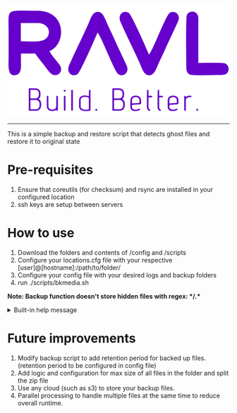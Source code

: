 <p align="center">
  <img src="ravl-logo.webp" />
</p>

-----------

This is a simple backup and restore script that detects ghost files and restore it to original state

# Pre-requisites

1. Ensure that coreutils (for checksum) and rsync are installed in your configured location
2. ssh keys are setup between servers

# How to use

1. Download the folders and contents of /config and /scripts
2. Configure your locations.cfg file with your respective [user]@[hostname]:/path/to/folder/
3. Configure your config file with your desired logs and backup folders
4. run ./scripts/bkmedia.sh

<b>Note: Backup function doesn't store hidden files with regex: \*/.\* </b>

<details>
	<summary>Built-in help message</summary>

```
This backup and restore script is used for performing backup and restoration to all or specified location in locations.cfg file.
It has functionality to detect files modified by bad actors and restore it to original state

Syntax:

 For Locations: script_name.sh
 For Backup: script_name.sh [-B|--backup] or [-B|--backup] [-L|--line] [location number]
 For Restore: script_name.sh [-R|--restore] [version] or [-R|--restore] [version] [-L|--line] [location number]
 For Restore with Integrity: script_name.sh [-R|--restore] [-I|--integrity] or [-R|--restore] [-I|--integrity] [-L|--line] [location number]

Options:

 SWITCH                                                            FUNCTION
 [no command]                                                      List all locations and its line number
 [-B|--backup]                                                     Backup all location
 [-B|--backup] [-L] [location number]                              Backup specific location
 [-R|--restore] [version]                                          Restore specific version for all location
 [-R|--restore] [version] [-L|--line] [location number]            Restore specific version for specific location
 [-R|--restore] [-I|--integrity]                                   Restore phantom file to original state for all location
 [-R|--restore] [-I|--integrity] [-L|--line] [location number]     Restore phantom file to original state for specific location

```

</details>

# Future improvements

1. Modify backup script to add retention period for backed up files. (retention period to be configured in config file)
2. Add logic and configuration for max size of all files in the folder and split the zip file
3. Use any cloud (such as s3) to store your backup files.
4. Parallel processing to handle multiple files at the same time to reduce overall runtime.




